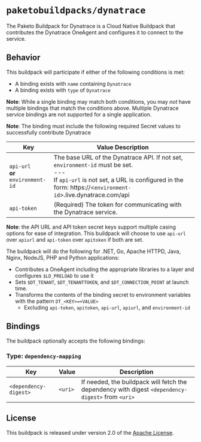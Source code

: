 # `paketobuildpacks/dynatrace`
The Paketo Buildpack for Dynatrace is a Cloud Native Buildpack that contributes the Dynatrace OneAgent and configures it to connect to the service.

## Behavior
This buildpack will participate if either of the following conditions is met:

* A binding exists with `name` containing `Dynatrace`
* A binding exists with `type` of `Dynatrace`

**Note**:
While a single binding may match both conditions, you may *not* have multiple bindings that match the conditions above. Multiple Dynatrace service bindings are not supported for a single application.

**Note**:
The binding must include the following required Secret values to successfully contribute Dynatrace


| Key                                           | Value Description                                                                                                                                                                                        |
| --------------------------------------------- | -------------------------------------------------------------------------------------------------------------------------------------------------------------------------------------------------------- |
| `api-url`<br/>  **or** <br/> `environment-id` | The base URL of the Dynatrace API. If not set, `environment-id` must be set. <br/> --- <br/> If `api-url` is not set, a URL is configured in the form: https://<`environment-id`>.live.dynatrace.com/api |
| `api-token`                                   | (Required) The token for communicating with the Dynatrace service.                                                                                                                                       |

**Note**:
the API URL and API token secret keys support multiple casing options for ease of integration.
This buildpack will choose to use `api-url` over `apiurl` and `api-token` over `apitoken` if both are set.

The buildpack will do the following for .NET, Go, Apache HTTPD, Java, Nginx, NodeJS, PHP and Python applications:

* Contributes a OneAgent including the appropriate libraries to a layer and configures `$LD_PRELOAD` to use it
* Sets `$DT_TENANT`, `$DT_TENANTTOKEN`, and `$DT_CONNECTION_POINT` at launch time.
* Transforms the contents of the binding secret to environment variables with the pattern `DT_<KEY>=<VALUE>`
  * Excluding `api-token`, `apitoken`, `api-url`, `apiurl`, and `environment-id`

## Bindings
The buildpack optionally accepts the following bindings:

### Type: `dependency-mapping`
| Key                   | Value   | Description                                                                                       |
| --------------------- | ------- | ------------------------------------------------------------------------------------------------- |
| `<dependency-digest>` | `<uri>` | If needed, the buildpack will fetch the dependency with digest `<dependency-digest>` from `<uri>` |

## License

This buildpack is released under version 2.0 of the [Apache License][a].

[a]: http://www.apache.org/licenses/LICENSE-2.0
